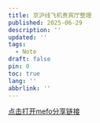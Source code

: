 ```yaml
---
title: 京沪线飞机贵宾厅整理 
published: 2025-06-29
description: ''
updated: ''
tags:
  - Note
draft: false
pin: 0
toc: true
lang: ''
abbrlink: ''
---
```


[点击打开mefo分享链接](https://share.mefo.cc/wb/adff8dd7-450b-4613-aeea-7cfdbdf4fb71/4fc4f1f1-4357-4506-b22b-ecf3563bbffa)
